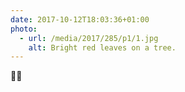 ```yaml
---
date: 2017-10-12T18:03:36+01:00
photo:
  - url: /media/2017/285/p1/1.jpg
    alt: Bright red leaves on a tree.
---
```


🍂😍
